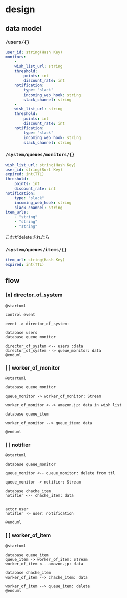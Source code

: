 # design

## data model

### `/users/{}`

```yaml
user_id: string(Hash Key)
monitors:
    - 
    wish_list_url: string
    threshold:
        points: int
        discount_rate: int
    notification: 
        type: "slack"
        incoming_web_hook: string
        slack_channel: string
    - 
    wish_list_url: string
    threshold:
        points: int
        discount_rate: int
    notification: 
        type: "slack"
        incoming_web_hook: string
        slack_channel: string       
```

### `/system/queues/monitors/{}`

```yaml
wish_list_url: string(Hash Key)
user_id: string(Sort Key)
expired: int(TTL)
threshold:
    points: int
    discount_rate: int
notification: 
    type: "slack"
    incoming_web_hook: string
    slack_channel: string
item_urls:
    - "string"
    - "string"
    - "string"
```

これがdeleteされたら

### `/system/queues/items/{}`

```yaml
item_url: string(Hash Key)
expired: int(TTL)
```



## flow

### [x] director_of_system

```puml
@startuml

control event

event -> director_of_system: 

database users
database queue_monitor

director_of_system <-- users :data
director_of_system --> queue_monitor: data
@enduml
```

### [ ] worker_of_monitor

```puml
@startuml

database queue_monitor

queue_monitor -> worker_of_monitor: Stream

worker_of_monitor <--> amazon.jp: data in wish list

database queue_item

worker_of_monitor --> queue_item: data

@enduml
```

### [ ] notifier

```puml
@startuml

database queue_monitor

queue_monitor <-- queue_monitor: delete from ttl

queue_monitor -> notifier: Stream

database chache_item
notifier <-- chache_item: data


actor user
notifier -> user: notification

@enduml
```


### [ ] worker_of_item

```puml
@startuml

database queue_item
queue_item -> worker_of_item: Stream
worker_of_item <-- amazon.jp: data

database chache_item
worker_of_item --> chache_item: data

worker_of_item --> queue_item: delete
@enduml
```














